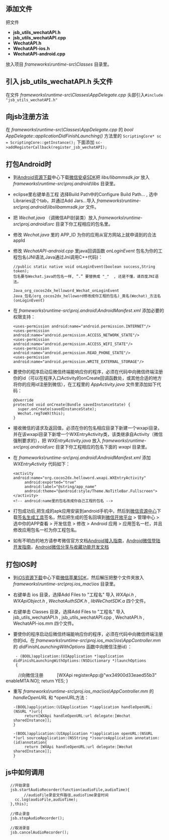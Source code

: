 添加文件
---
把文件  
* **jsb_utils_wechatAPI.h**
* **jsb_utils_wechatAPI.cpp**
* **WechatAPI.h**
* **WechatAPI-ios.h**
* **WechatAPI-android.cpp**

放入项目 *frameworks\runtime-src\Classes* 目录里。

引入 **jsb_utils_wechatAPI.h** 头文件
---
在文件 *frameworks\runtime-src\Classes\AppDelegate.cpp* 头部引入`#include "jsb_utils_wechatAPI.h"`

向jsb注册方法
---
在 *frameworks\runtime-src\Classes\AppDelegate.cpp* 的 *bool AppDelegate::applicationDidFinishLaunching()* 方法里的 `ScriptingCore* sc = ScriptingCore::getInstance();` 下面添加  `sc->addRegisterCallback(register_jsb_wechatAPI);`

打包Android时
---
* 到[Android资源下载](https://open.weixin.qq.com/cgi-bin/showdocument?action=dir_list&t=resource/res_list&verify=1&id=open1419319167&token=&lang=zh_CN)中心下载[微信安卓SDK](https://res.wx.qq.com/open/zh_CN/htmledition/res/dev/download/sdk/WeChatSDK_Android221cbf.zip)把 *libs/libammsdk.jar* 放入 *frameworks\runtime-src\proj.android\libs* 目录里。
* eclipse里右键单击工程 选择Build Path中的Configure Build Path... , 选中Libraries这个tab，并通过Add Jars...导入 *frameworks\runtime-src\proj.android\libslibammsdk.jar* 文件。
* 把 *Wechat.java* （调微信API封装类）放入 *frameworks\runtime-src\proj.android\src* 目录下你工程相应的包名里。
* 修改 *Wechat.java* 里的 APP_ID 为你的应用从官方网站上就申请到的合法appId
* 修改 *WechatAPI-android.cpp* 里java回调函数 *onLoginEvent* 包名为你的工程包名(JNI语法,Java通过Jni调用C++代码)：

      //public static native void onLoginEvent(boolean success,String token);
      包名要与Wechat.java的包名一样, ”.” 要替换成 "_"  , 还是不懂，请百度JNI语法。  

      Java_org_cocos2dx_helloword_Wechat_onLoginEvent  
      Java_包名(org_cocos2dx_helloword修改成你工程的包名)_类名(Wechat)_方法名(onLoginEvent)

* 在 *frameworks\runtime-src\proj.android\AndroidManifest.xml* 添加必要的权限支持：

      <uses-permission android:name="android.permission.INTERNET"/>
      <uses-permission android:name="android.permission.ACCESS_NETWORK_STATE"/>
      <uses-permission android:name="android.permission.ACCESS_WIFI_STATE"/>
      <uses-permission android:name="android.permission.READ_PHONE_STATE"/>
      <uses-permission android:name="android.permission.WRITE_EXTERNAL_STORAGE"/>

* 要使你的程序启动后微信终端能响应你的程序，必须在代码中向微信终端注册你的id（可以在程序入口Activity的onCreate回调函数处，或其他合适的地方将你的应用id注册到微信），在工程里的 *AppActivity.java* 文件里添加如下代码：

      @Override
      protected void onCreate(Bundle savedInstanceState) {
      	super.onCreate(savedInstanceState);
      	Wechat.regToWX(this);
      }

* 接收微信的请求及返回值，必须在你的包名相应目录下新建一个wxapi目录，并在该wxapi目录下新增一个WXEntryActivity类，该类继承自Activity（微信强制要求的），把 *WXEntryActivity.java* 放入 *frameworks\runtime-src\proj.android\src* 目录下你工程相应的包名下面的 *wxapi* 目录里。

*  在 *frameworks\runtime-src\proj.android\AndroidManifest.xml* 添加 *WXEntryActivity* 代码如下：

       <activity  android:name="org.cocos2dx.helloword.wxapi.WXEntryActivity"
            android:exported="true"  
            android:label="@string/app_name"
            android:theme="@android:style/Theme.NoTitleBar.Fullscreen">  
       </activity>
       <!-- android:name里的包名改成你自己工程的包名 -->

* 打包成功后,把生成的apk应用安装到android手机中，然后到[微信资源中心](https://open.weixin.qq.com/cgi-bin/showdocument?action=dir_list&t=resource/res_list&verify=1&id=open1419319167&token=&lang=zh_CN)下载[签名生成工具](https://res.wx.qq.com/open/zh_CN/htmledition/res/dev/download/sdk/Gen_Signature_Android2.apk)签名，然后把生成的签名回填到[微信开放平台](https://open.weixin.qq.com/) > 管理中心 >  选中你的APP查看 > 开发信息 > 修改 > Android 应用 > 应用签名一栏，并且修改应用包名一栏为你工程包名。

* 如有不明白的地方请参考微信官方文档[Android接入指南](https://open.weixin.qq.com/cgi-bin/showdocument?action=dir_list&t=resource/res_list&verify=1&id=1417751808&token=&lang=zh_CN)，[Android微信登陆开发指南](https://open.weixin.qq.com/cgi-bin/showdocument?action=dir_list&t=resource/res_list&verify=1&id=open1419317851&token=&lang=zh_CN)，[Android微信分享与收藏功能开发文档](https://open.weixin.qq.com/cgi-bin/showdocument?action=dir_list&t=resource/res_list&verify=1&id=open1419317340&token=&lang=zh_CN)

打包IOS时
---
* 到[iOS资源下载](https://open.weixin.qq.com/cgi-bin/showdocument?action=dir_list&t=resource/res_list&verify=1&id=open1419319164&token=&lang=zh_CN)中心下载[微信苹果SDK](https://res.wx.qq.com/open/zh_CN/htmledition/res/dev/download/sdk/WeChatSDK_Android221cbf.zip)，然后解压把整个文件夹放入 *frameworks\runtime-src\proj.ios_mac\ios* 目录里。
* 右键单击 ios 目录，选择Add Files to "工程名" 导入 *WXApi.h* , *WXApiObject.h* , *WechatAuthSDK.h* , *libWeChatSDK.a* 四个文件。
* 右键单击 Classes 目录，选择Add Files to "工程名" 导入 jsb_utils_wechatAPI.h , jsb_utils_wechatAPI.cpp , WechatAPI.h , WechatAPI-ios.mm 四个文件。
* 要使你的程序启动后微信终端能响应你的程序，必须在代码中向微信终端注册你的id。在 *frameworks\runtime-src\proj.ios_mac\ios\AppController.mm* 的 *didFinishLaunchingWithOptions* 函数中向微信注册id）：

       - (BOOL)application:(UIApplication *)application didFinishLaunchingWithOptions:(NSDictionary *)launchOptions
       {
           //向微信注册
           [WXApi registerApp:@"wx34900d33eaed55b3" enableMTA:NO];
           return YES;
       }

*  重写 *frameworks\runtime-src\proj.ios_mac\ios\AppController.mm* 的 *handleOpenURL* 和 *openURL方法：

       -(BOOL)application:(UIApplication *)application handleOpenURL:(NSURL *)url{
            return[WXApi handleOpenURL:url delegate:[Wechat sharedInstance]];
       }

       -(BOOL)application:(UIApplication *)application openURL:(NSURL *)url sourceApplication:(NSString *)sourceApplication annotation:(id)annotation{
            return [WXApi handleOpenURL:url delegate:[Wechat sharedInstance]];
       }

js中如何调用
---

      //开始录音
      jsb.startAudioRecorder(function(audioFile,audioTime){
            //audioFile录音文件路径,audioTime录音时间
      	cc.log(audioFile,audioTime);
      },this);

      //停止录音
      jsb.stopAudioRecorder();

      //取消录音
      jsb.cancelAudioRecorder();

